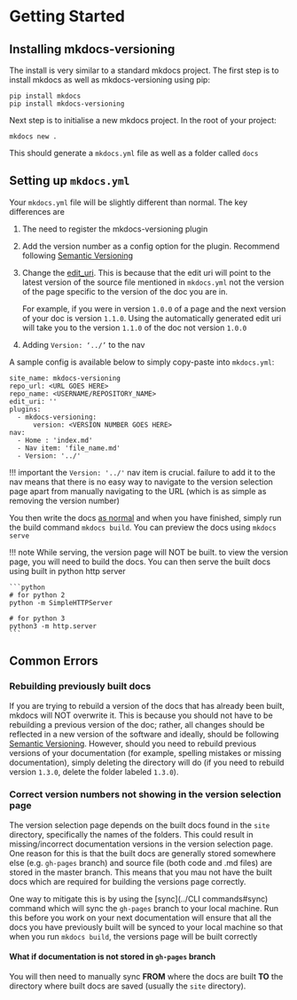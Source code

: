 # Getting Started

## Installing mkdocs-versioning

The install is very similar to a standard mkdocs project. The first step is to install mkdocs as well as mkdocs-versioning
using pip:

```
pip install mkdocs
pip install mkdocs-versioning
```

Next step is to initialise a new mkdocs project. In the root of your project:

```
mkdocs new .
```

This should generate a `mkdocs.yml` file as well as a folder called `docs`

## Setting up `mkdocs.yml`

Your `mkdocs.yml` file will be slightly different than normal. The key differences are

1. The need to register the mkdocs-versioning plugin
2. Add the version number as a config option for the plugin. Recommend following [Semantic Versioning](https://semver.org)
3. Change the [edit_uri](https://www.mkdocs.org/user-guide/configuration/#edit_uri). This is because that the edit uri
will point to the latest version of the source file mentioned in `mkdocs.yml` not the version of the page specific to 
the version of the doc you are in. 

    For example, if you were in version `1.0.0` of a page and the next version of your doc is version `1.1.0`.
    Using the automatically generated edit uri will take you to the version `1.1.0` of the doc not version `1.0.0`
    
4. Adding ```Version: ‘../’``` to the nav

A sample config is available below to simply copy-paste into ```mkdocs.yml```:

```
site_name: mkdocs-versioning
repo_url: <URL GOES HERE>
repo_name: <USERNAME/REPOSITORY_NAME>
edit_uri: ''
plugins:
  - mkdocs-versioning:
      version: <VERSION NUMBER GOES HERE>
nav:
  - Home : 'index.md'
  - Nav item: 'file_name.md'
  - Version: '../'
``` 

!!! important
    the ```Version: '../'``` nav item is crucial. failure to add it to the nav means that there is no easy way to 
    navigate to the version selection page apart from manually navigating to the URL (which is as simple as removing 
    the version number)

You then write the docs [as normal](https://www.mkdocs.org/user-guide/writing-your-docs/) and when you have finished, 
simply run the build command ```mkdocs build```. You can preview the docs using ```mkdocs serve```

!!! note
    While serving, the version page will NOT be built. to view the version page, you will need to build the docs. You 
    can then serve the built docs using built in python http server
    
    ```python
    # for python 2
    python -m SimpleHTTPServer
    
    # for python 3
    python3 -m http.server
    ```

## Common Errors

### Rebuilding previously built docs

If you are trying to rebuild a version of the docs that has already been built, mkdocs will NOT overwrite it. This is 
because you should not have to be rebuilding a previous version of the doc; rather, all changes should be reflected
in a new version of the software and ideally, should be following [Semantic Versioning](https://semver.org). However, 
should you need to rebuild previous versions of your documentation (for example, spelling mistakes or missing documentation),
simply deleting the directory will do (if you need to rebuild version `1.3.0`, delete the folder labeled `1.3.0`).  

### Correct version numbers not showing in the version selection page

The version selection page depends on the built docs found in the `site` directory, specifically the names of the folders.
This could result in missing/incorrect documentation versions in the version selection page. One reason for this is that
the built docs are generally stored somewhere else (e.g. `gh-pages` branch) and source file (both code and .md files) are 
stored in the master branch. This means that you mau not have the built docs which are required for 
building the versions page correctly. 

One way to mitigate this is by using the [sync](../CLI commands#sync) command which will sync the `gh-pages` branch to 
your local machine. Run this before you work on your next documentation will ensure that all the docs you have previously
built will be synced to your local machine so that when you run `mkdocs build`, the versions page will be built correctly

#### What if documentation is not stored in `gh-pages` branch

You will then need to manually sync **FROM** where the docs are built **TO** the directory where built docs are saved (usually the
`site` directory).